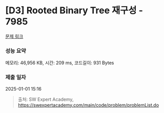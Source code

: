 # [D3] Rooted Binary Tree 재구성 - 7985 

[문제 링크](https://swexpertacademy.com/main/code/problem/problemDetail.do?contestProbId=AWu1JmN6Js4DFASy) 

### 성능 요약

메모리: 46,956 KB, 시간: 209 ms, 코드길이: 931 Bytes

### 제출 일자

2025-01-01 15:16



> 출처: SW Expert Academy, https://swexpertacademy.com/main/code/problem/problemList.do